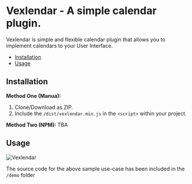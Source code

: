 # Vexlendar - A simple calendar plugin.

Vexlendar is simple and flexible calendar plugin that allows you to implement calendars to your User Interface.

- [Installation](#installation)
- [Usage](#usage)

## Installation

**Method One (Manua):** 

1. Clone/Download as ZIP. 
2. Include the `/dist/vexlendar.min.js` in the `<script>` within your project.

**Method Two (NPM):** TBA


## Usage

![Vexlendar](https://image.prntscr.com/image/QiRNaG8rTza4mnYYhNNNEA.png)

The source code for the above sample use-case has been included in the `/demo` folder